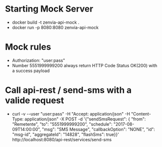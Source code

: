
# Starting Mock Server

- docker build -t zenvia-api-mock .
- docker run -p 8080:8080 zenvia-api-mock


# Mock rules

- Authorization: "user:pass"
- Number 5551999999200 always return HTTP Code Status OK(200) with a success payload


# Call api-rest / send-sms with a valide request 

- curl -v --user "user:pass" -H "Accept: application/json" -H "Content-Type: application/json" -X POST -d '{"sendSmsRequest": { "from": "Remetente", "to": "5551999999200", "schedule": "2017-08-09T14:00:00", "msg": "SMS Message", "callbackOption": "NONE", "id": "msg-id",  "aggregateId": "14828", "flashSms": true}}' http://localhost:8080/api-rest/services/send-sms
